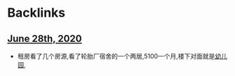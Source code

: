 
# Backlinks
## [June 28th, 2020](<June 28th, 2020.md>)
- 租房看了几个房源,看了轮胎厂宿舍的一个两居,5100一个月,楼下对面就是[幼儿园](<幼儿园.md>),

